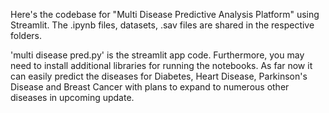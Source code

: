 Here's the codebase for "Multi Disease Predictive Analysis Platform" using Streamlit. The .ipynb files, datasets, .sav files are shared in the respective folders.

'multi disease pred.py' is the streamlit app code. Furthermore, you may need to install additional libraries for running the notebooks. As far now it can easily predict the diseases for Diabetes, Heart Disease, Parkinson's Disease and Breast Cancer with plans to expand to numerous other diseases in upcoming update.
